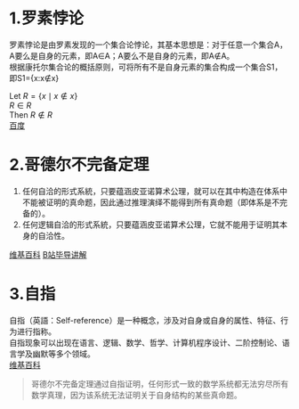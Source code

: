 # 1.罗素悖论

罗素悖论是由罗素发现的一个集合论悖论，其基本思想是：对于任意一个集合A，A要么是自身的元素，即A∈A；A要么不是自身的元素，即A∉A。  
根据康托尔集合论的概括原则，可将所有不是自身元素的集合构成一个集合S1，即S1={x:x∉x}

Let $R = \lbrace x \mid x \notin x \rbrace$  
$R \in R$  
Then $R \notin R$  
[百度](https://baike.baidu.com/item/%E7%BD%97%E7%B4%A0%E6%82%96%E8%AE%BA/633604)
# 2.哥德尔不完备定理
1. 任何自洽的形式系統，只要蕴涵皮亚诺算术公理，就可以在其中构造在体系中不能被证明的真命题，因此通过推理演绎不能得到所有真命题（即体系是不完备的）。
2. 任何逻辑自洽的形式系統，只要蕴涵皮亚诺算术公理，它就不能用于证明其本身的自洽性。

[维基百科](https://zh.wikipedia.org/wiki/%E5%93%A5%E5%BE%B7%E5%B0%94%E4%B8%8D%E5%AE%8C%E5%A4%87%E5%AE%9A%E7%90%86)
[B站毕导讲解](https://www.bilibili.com/video/BV19u4y1D7GT/?spm_id_from=333.1245.top_right_bar_window_history.content.click&vd_source=65c5effbf6487b71f14989d0ee1cf412)
# 3.自指
自指（英語：Self-reference）是一种概念，涉及对自身或自身的属性、特征、行为进行指称。  
自指现象可以出现在语言、逻辑、数学、哲学、计算机程序设计、二阶控制论、语言学及幽默等多个领域。  
[维基百科](https://zh.wikipedia.org/wiki/%E8%87%AA%E6%8C%87)  
>哥德尔不完备定理通过自指证明，任何形式一致的数学系统都无法穷尽所有数学真理，因为该系统无法证明关于自身结构的某些真命题。
